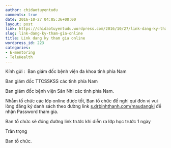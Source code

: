 ```yaml
---
author: chidaotuyentudu
comments: true
date: 2016-10-27 04:05:36+00:00
layout: post
link: https://chidaotuyentudu.wordpress.com/2016/10/27/link-dang-ky-tham-gia-online/
slug: link-dang-ky-tham-gia-online
title: Link dang ky tham gia online
wordpress_id: 223
categories:
- E-mentoring
- TeleHealth
---
```


Kính gửi :  Ban giám đốc bệnh viện đa khoa tỉnh phía Nam

Ban giám đốc TTCSSKSS các tỉnh phía Nam

Ban giám đốc bệnh viện Sản Nhi các tỉnh phía Nam.

Nhằm tổ chức các lớp online được tốt, Ban tổ chức đề nghị quí đơn vị vui lòng đăng ký danh sách theo đường link [s.drbinhthanh.com/maudangki](http://s.drbinhthanh.com/maudangki) để nhận Password tham gia.

Ban tổ chức sẽ đóng đường link trước khi diễn ra lớp học trước 1 ngày

Trân trọng

Ban tổ chức.


